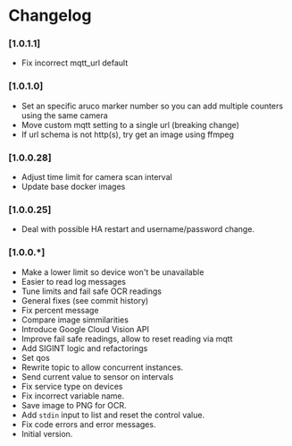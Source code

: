 # Changelog

### [1.0.1.1]
- Fix incorrect mqtt_url default
### [1.0.1.0]
- Set an specific aruco marker number so you can add multiple counters using the same camera
- Move custom mqtt setting to a single url (breaking change)
- If url schema is not http(s), try get an image using ffmpeg
### [1.0.0.28]
- Adjust time limit for camera scan interval 
- Update base docker images
### [1.0.0.25]
- Deal with possible HA restart and username/password change. 
### [1.0.0.*]
- Make a lower limit so device won't be unavailable
- Easier to read log messages
- Tune limits and fail safe OCR readings
- General fixes (see commit history)
- Fix percent message
- Compare image simmilarities
- Introduce Google Cloud Vision API
- Improve fail safe readings, allow to reset reading via mqtt
- Add SIGINT logic and refactorings
- Set qos
- Rewrite topic to allow concurrent instances.
- Send current value to sensor on intervals
- Fix service type on devices
- Fix incorrect variable name.
- Save image to PNG for OCR.
- Add `stdin` input to list and reset the control value. 
- Fix code errors and error messages.
- Initial version.